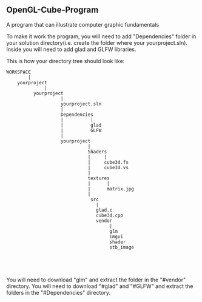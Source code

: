 ## OpenGL-Cube-Program
A program that can illustrate computer graphic fundamentals

To make it work the program, you will need to add "Dependencies" folder in your solution directory(i.e. create the folder where your yourproject.sln). Inside you will need to add glad and GLFW libraries.

This is how your directory tree should look like:
```
WORKSPACE
        |
    yourproject
              |
          yourproject
                    |
                    yourproject.sln
                    |
                    Dependencies
                    |          |
                    |          glad
                    |          GLFW
                    |
                    yourproject
                              |
                              Shaders
                              |     |
                              |     cube3d.fs
                              |     cube3d.vs
                              |
                              textures
                              |      |
                              |      matrix.jpg
                              |
                               src
                                 |
                                 glad.c
                                 cube3d.cpp
                                 vendor
                                      |
                                      glm
                                      imgui
                                      shader
                                      stb_image
                    
                    
                    
                             
```

You will need to download "glm</b>" and extract the folder in the "#vendor" directory.
You will need to download "#glad" and "#GLFW" and extract the folders in the "#Dependencies" directory.

